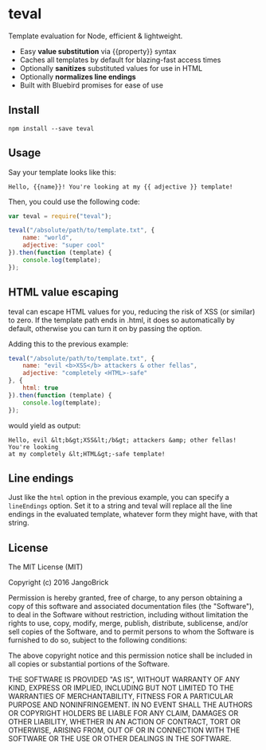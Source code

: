 # teval

Template evaluation for Node, efficient &amp; lightweight.

* Easy **value substitution** via {{property}} syntax
* Caches all templates by default for blazing-fast access times
* Optionally **sanitizes** substituted values for use in HTML
* Optionally **normalizes line endings**
* Built with Bluebird promises for ease of use



## Install

```
npm install --save teval
```



## Usage

Say your template looks like this:

```
Hello, {{name}}! You're looking at my {{ adjective }} template!
```

Then, you could use the following code:

```javascript
var teval = require("teval");

teval("/absolute/path/to/template.txt", {
    name: "world",
    adjective: "super cool"
}).then(function (template) {
    console.log(template);
});
```



## HTML value escaping

teval can escape HTML values for you, reducing the risk of XSS (or similar) to
zero. If the template path ends in .html, it does so automatically by default,
otherwise you can turn it on by passing the option.

Adding this to the previous example:

```javascript
teval("/absolute/path/to/template.txt", {
    name: "evil <b>XSS</b> attackers & other fellas",
    adjective: "completely <HTML>-safe"
}, {
    html: true
}).then(function (template) {
    console.log(template);
});
```

would yield as output:

```
Hello, evil &lt;b&gt;XSS&lt;/b&gt; attackers &amp; other fellas! You're looking
at my completely &lt;HTML&gt;-safe template!
```



## Line endings

Just like the `html` option in the previous example, you can specify a
`lineEndings` option. Set it to a string and teval will replace all the line
endings in the evaluated template, whatever form they might have, with that
string.



## License

The MIT License (MIT)

Copyright (c) 2016 JangoBrick

Permission is hereby granted, free of charge, to any person obtaining a copy
of this software and associated documentation files (the "Software"), to deal
in the Software without restriction, including without limitation the rights
to use, copy, modify, merge, publish, distribute, sublicense, and/or sell
copies of the Software, and to permit persons to whom the Software is
furnished to do so, subject to the following conditions:

The above copyright notice and this permission notice shall be included in all
copies or substantial portions of the Software.

THE SOFTWARE IS PROVIDED "AS IS", WITHOUT WARRANTY OF ANY KIND, EXPRESS OR
IMPLIED, INCLUDING BUT NOT LIMITED TO THE WARRANTIES OF MERCHANTABILITY,
FITNESS FOR A PARTICULAR PURPOSE AND NONINFRINGEMENT. IN NO EVENT SHALL THE
AUTHORS OR COPYRIGHT HOLDERS BE LIABLE FOR ANY CLAIM, DAMAGES OR OTHER
LIABILITY, WHETHER IN AN ACTION OF CONTRACT, TORT OR OTHERWISE, ARISING FROM,
OUT OF OR IN CONNECTION WITH THE SOFTWARE OR THE USE OR OTHER DEALINGS IN THE
SOFTWARE.
